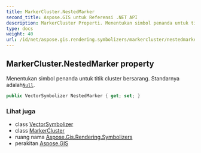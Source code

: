 ```yaml
---
title: MarkerCluster.NestedMarker
second_title: Aspose.GIS untuk Referensi .NET API
description: MarkerCluster Properti. Menentukan simbol penanda untuk titik cluster bersarang. Standarnya adalahNull.
type: docs
weight: 40
url: /id/net/aspose.gis.rendering.symbolizers/markercluster/nestedmarker/
---
```

## MarkerCluster.NestedMarker property

Menentukan simbol penanda untuk titik cluster bersarang. Standarnya adalah[`Null`](../../vectorsymbolizer/null/).

```csharp
public VectorSymbolizer NestedMarker { get; set; }
```

### Lihat juga

* class [VectorSymbolizer](../../vectorsymbolizer/)
* class [MarkerCluster](../)
* ruang nama [Aspose.Gis.Rendering.Symbolizers](../../markercluster/)
* perakitan [Aspose.GIS](../../../)


